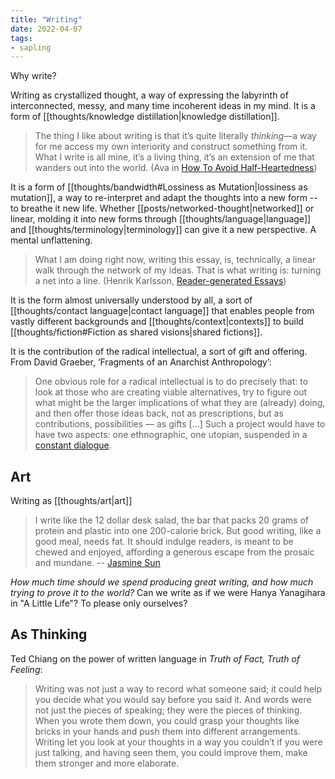 ```yaml
---
title: "Writing"
date: 2022-04-07
tags:
- sapling
---
```


Why write?

Writing as crystallized thought, a way of expressing the labyrinth of interconnected, messy, and many time incoherent ideas in my mind. It is a form of [[thoughts/knowledge distillation|knowledge distillation]].

> The thing I like about writing is that it’s quite literally _thinking_—a way for me access my own interiority and construct something from it. What I write is all mine, it’s a living thing, it’s an extension of me that wanders out into the world. (Ava in [How To Avoid Half-Heartedness](https://ava.substack.com/p/how-to-avoid-half-heartedness))

It is a form of [[thoughts/bandwidth#Lossiness as Mutation|lossiness as mutation]], a way to re-interpret and adapt the thoughts into a new form -- to breathe it new life. Whether [[posts/networked-thought|networked]] or linear, molding it into new forms through [[thoughts/language|language]] and [[thoughts/terminology|terminology]] can give it a new perspective. A mental unflattening.

> What I am doing right now, writing this essay, is, technically, a linear walk through the network of my ideas. That is what writing is: turning a net into a line. (Henrik Karlsson, [Reader-generated Essays](https://www.lesswrong.com/posts/ZtMsyMP5F7zzP8Gvc/reader-generated-essays))

It is the form almost universally understood by all, a sort of [[thoughts/contact language|contact language]] that enables people from vastly different backgrounds and [[thoughts/context|contexts]] to build [[thoughts/fiction#Fiction as shared visions|shared fictions]].

It is the contribution of the radical intellectual, a sort of gift and offering. From David Graeber, ‘Fragments of an Anarchist Anthropology’:

> One obvious role for a radical intellectual is to do precisely that: to look at those who are creating viable alternatives, try to figure out what might be the larger implications of what they are (already) doing, and then offer those ideas back, not as prescriptions, but as contributions, possibilities — as gifts [...] Such a project would have to have two aspects: one ethnographic, one utopian, suspended in a [constant dialogue](https://kernel.community/en/learn/module-0/conversation/#old-gifts-anew).

## Art
Writing as [[thoughts/art|art]]

> I write like the 12 dollar desk salad, the bar that packs 20 grams of protein and plastic into one 200-calorie brick. But good writing, like a good meal, needs fat. It should indulge readers, is meant to be chewed and enjoyed, affording a generous escape from the prosaic and mundane. -- [Jasmine Sun](https://jasmine.substack.com/p/audience-of-one)

*How much time should we spend producing great writing, and how much trying to prove it to the world?* Can we write as if we were Hanya Yanagihara in "A Little Life"? To please only ourselves?

## As Thinking
Ted Chiang on the power of written language in *Truth of Fact, Truth of Feeling*:

> Writing was not just a way to record what someone said; it could help you decide what you would say before you said it. And words were not just the pieces of speaking; they were the pieces of thinking. When you wrote them down, you could grasp your thoughts like bricks in your hands and push them into different arrangements. Writing let you look at your thoughts in a way you couldn’t if you were just talking, and having seen them, you could improve them, make them stronger and more elaborate.